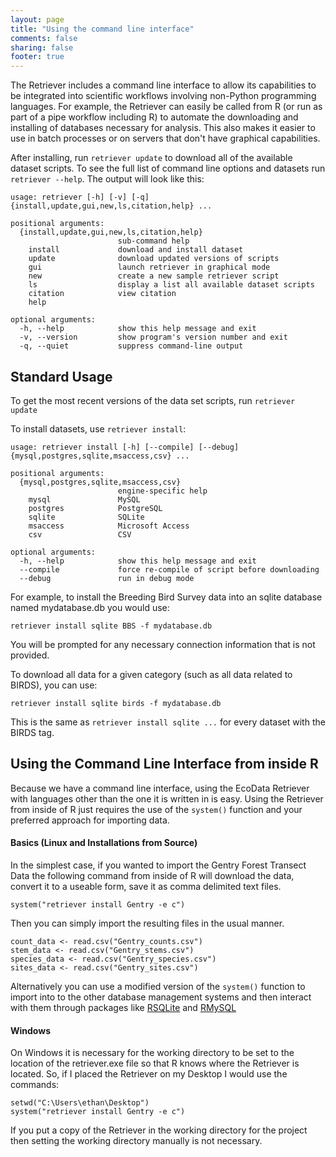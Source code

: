 ```yaml
---
layout: page
title: "Using the command line interface"
comments: false
sharing: false
footer: true
---
```


The Retriever includes a command line interface to allow its
capabilities to be integrated into scientific workflows involving
non-Python programming languages. For example, the Retriever can easily
be called from R (or run as part of a pipe workflow including R) to
automate the downloading and installing of databases necessary for
analysis. This also makes it easier to use in batch processes or on
servers that don't have graphical capabilities.

After installing, run `retriever update` to download all of the
available dataset scripts. To see the full list of command line options
and datasets run `retriever --help`. The output will look like this:

    usage: retriever [-h] [-v] [-q] {install,update,gui,new,ls,citation,help} ...

    positional arguments:
      {install,update,gui,new,ls,citation,help}
                            sub-command help
        install             download and install dataset
        update              download updated versions of scripts
        gui                 launch retriever in graphical mode
        new                 create a new sample retriever script
        ls                  display a list all available dataset scripts
        citation            view citation
        help

    optional arguments:
      -h, --help            show this help message and exit
      -v, --version         show program's version number and exit
      -q, --quiet           suppress command-line output


## Standard Usage

To get the most recent versions of the data set scripts, run
`retriever update`

To install datasets, use `retriever install`:

    usage: retriever install [-h] [--compile] [--debug] {mysql,postgres,sqlite,msaccess,csv} ...

    positional arguments:
      {mysql,postgres,sqlite,msaccess,csv}
                            engine-specific help
        mysql               MySQL
        postgres            PostgreSQL
        sqlite              SQLite
        msaccess            Microsoft Access
        csv                 CSV

    optional arguments:
      -h, --help            show this help message and exit
      --compile             force re-compile of script before downloading
      --debug               run in debug mode

For example, to install the Breeding Bird Survey data into an sqlite
database named mydatabase.db you would use:

`retriever install sqlite BBS -f mydatabase.db`

You will be prompted for any necessary connection information that is
not provided.

To download all data for a given category (such as all data related to
BIRDS), you can use:

`retriever install sqlite birds -f mydatabase.db`

This is the same as `retriever install sqlite ...` for every dataset with the
BIRDS tag.

## Using the Command Line Interface from inside R

Because we have a command line interface, using the EcoData Retriever
with languages other than the one it is written in is easy. Using the
Retriever from inside of R just requires the use of the `system()`
function and your preferred approach for importing data.

#### Basics (Linux and Installations from Source)

In the simplest case, if you wanted to import the Gentry Forest Transect
Data the following command from inside of R will download the data,
convert it to a useable form, save it as comma delimited text files.

    system("retriever install Gentry -e c")

Then you can simply import the resulting files in the usual manner.

    count_data <- read.csv("Gentry_counts.csv")
    stem_data <- read.csv("Gentry_stems.csv")
    species_data <- read.csv("Gentry_species.csv")
    sites_data <- read.csv("Gentry_sites.csv")

Alternatively you can use a modified version of the `system()` function
to import into to the other database management systems and then
interact with them through packages like
[RSQLite](http://cran.r-project.org/web/packages/RSQLite/index.html) and
[RMySQL](http://cran.r-project.org/web/packages/RMySQL/index.html)

#### Windows

On Windows it is necessary for the working directory to be set to the
location of the retriever.exe file so that R knows where the Retriever
is located. So, if I placed the Retriever on my Desktop I would use the
commands:

    setwd("C:\Users\ethan\Desktop")
    system("retriever install Gentry -e c")

If you put a copy of the Retriever in the working directory for the
project then setting the working directory manually is not necessary.
